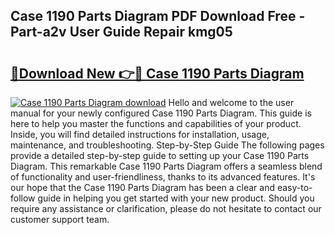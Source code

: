 ## Case 1190 Parts Diagram PDF Download Free - Part-a2v User Guide Repair kmg05

# <h2><a href="http://dfhdlw.blite.top/?on=Case+1190+Parts+Diagram">🔗Download New 👉🔴 Case 1190 Parts Diagram</a></h2>

[![Case 1190 Parts Diagram download](https://i.imgur.com/lujVjoI.png)](http://dfhdlw.blite.top/?on=Case+1190+Parts+Diagram)
Hello and welcome to the user manual for your newly configured Case 1190 Parts Diagram. This guide is here to help you master the functions and capabilities of your product. Inside, you will find detailed instructions for installation, usage, maintenance, and troubleshooting. Step-by-Step Guide The following pages provide a detailed step-by-step guide to setting up your Case 1190 Parts Diagram. This remarkable Case 1190 Parts Diagram offers a seamless blend of functionality and user-friendliness, thanks to its advanced features. It's our hope that the Case 1190 Parts Diagram has been a clear and easy-to-follow guide in helping you get started with your new product. Should you require any assistance or clarification, please do not hesitate to contact our customer support team.
